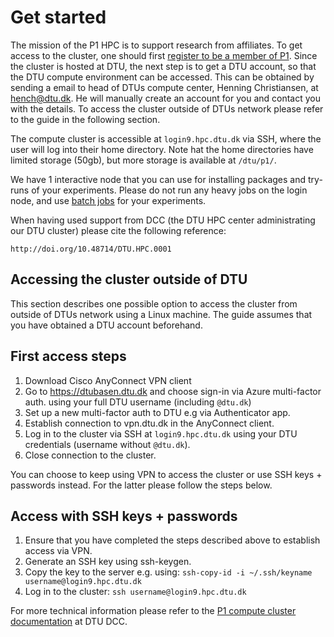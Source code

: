 # Get started

The mission of the P1 HPC is to support research from affiliates. To get access to the cluster, one should first 
[register to be a member of P1](https://www.aicentre.dk/affiliation). Since the cluster is hosted at DTU, the next 
step is to get a DTU account, so that the DTU compute environment can be accessed. This can be obtained by sending a
email to head of DTUs compute center, Henning Christiansen, at <hench@dtu.dk>. He will manually create an account for
you and contact you with the details. To access the cluster outside of DTUs network please refer to the guide in the 
following section.

The compute cluster is accessible at `login9.hpc.dtu.dk` via SSH, where the user will log into their home directory. 
Note hat the home directories have limited storage (50gb), but more storage is available at `/dtu/p1/`.

We have 1 interactive node that you can use for installing packages and try-runs of your experiments. Please do not run 
any heavy jobs on the login node, and use [batch jobs](https://www.hpc.dtu.dk/?page_id=1416) for your experiments.

When having used support from DCC (the DTU HPC center administrating our DTU cluster) please cite the following 
reference:

```{bib}
http://doi.org/10.48714/DTU.HPC.0001
```

## Accessing the cluster outside of DTU

This section describes one possible option to access the cluster from outside of DTUs network using a Linux machine. 
The guide assumes that you have obtained a DTU account beforehand.

## First access steps

1. Download Cisco AnyConnect VPN client
2. Go to https://dtubasen.dtu.dk and choose sign-in via Azure multi-factor auth. using your full DTU username 
    (including `@dtu.dk`)
3. Set up a new multi-factor auth to DTU e.g via Authenticator app.
4. Establish connection to vpn.dtu.dk in the AnyConnect client.
5. Log in to the cluster via SSH at `login9.hpc.dtu.dk` using your DTU credentials (username without `@dtu.dk`).
6. Close connection to the cluster.

You can choose to keep using VPN to access the cluster or use SSH keys + passwords instead. For the latter please 
follow the steps below.

## Access with SSH keys + passwords

1. Ensure that you have completed the steps described above to establish access via VPN.
2. Generate an SSH key using ssh-keygen.
3. Copy the key to the server e.g. using: `ssh-copy-id -i ~/.ssh/keyname username@login9.hpc.dtu.dk`
4. Log in to the cluster: `ssh username@login9.hpc.dtu.dk`

For more technical information please refer to the 
[P1 compute cluster documentation](https://www.hpc.dtu.dk/?page_id=5028) at DTU DCC.
